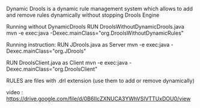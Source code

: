 Dynamic Drools is a dynamic rule management system which allows to add and remove rules dynamically without stopping Drools Engine

Running without DynamicDrools
RUN DroolsWithoutDynamicDrools.java
mvn -e exec:java -Dexec.mainClass="org.DroolsWithoutDynamicRules"

Running instruction:
RUN JDrools.java as Server
mvn -e exec:java -Dexec.mainClass="org.JDrools"

RUN DroolsClient.java as Client
mvn -e exec:java -Dexec.mainClass="org.DroolsClient"


RULES are files with .drl extension (use them to add or remove dynamically)

video : https://drive.google.com/file/d/0B6IIcZXNUCA3YWhVSlVTTUxDOU0/view
